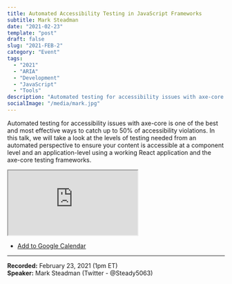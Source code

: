 ```yaml
---
title: Automated Accessibility Testing in JavaScript Frameworks
subtitle: Mark Steadman
date: "2021-02-23"
template: "post"
draft: false
slug: "2021-FEB-2"
category: "Event"
tags:
  - "2021"
  - "ARIA"
  - "Development"
  - "JavaScript"
  - "Tools"
description: "Automated testing for accessibility issues with axe-core is one of the best and most effective ways to catch up to 50% of accessibility violations. In this talk, we will take a look at the levels of testing needed from an automated perspective to ensure your content is accessible at a component level and an application-level using a working React application and the axe-core testing frameworks."
socialImage: "/media/mark.jpg"
---
```

Automated testing for accessibility issues with axe-core is one of the best and most effective ways to catch up to 50% of accessibility violations. In this talk, we will take a look at the levels of testing needed from an automated perspective to ensure your content is accessible at a component level and an application-level using a working React application and the axe-core testing frameworks.

<iframe title="Automated Accessibility Testing in JavaScript Frameworks by Mark Steadman" src="https://www.youtube.com/embed/46rFCwYn27Y" allow="accelerometer; autoplay; encrypted-media; gyroscope; picture-in-picture" allowfullscreen></iframe>

<ul class="calendar"><li class="calendar__list-item"><a class="calendars__list-item-link" target="_blank" href="https://calendar.google.com/event?action=TEMPLATE&tmeid=MDZhYWZlNG5pZzk0OTZ1YW1qZ2Ntc3Axb3IgYWNjZXNzaWJpbGl0eXRhbGtzQG0&tmsrc=accessibilitytalks%40gmail.com">Add to Google Calendar</a></li>
</ul>

-----
<b>Recorded:</b> February 23, 2021 (1pm ET)<br>
<b>Speaker:</b> Mark Steadman (Twitter - @Steady5063)